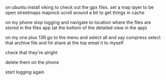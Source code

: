 on ubuntu install viking to check out the gpx files.
set a map layer to be open streetmaps mapnick
scroll around a bit to get things in cache

on my phone stop logging and navigate to location where the files are stored in the files app
(at the bottom of the detailed view in the app)

on my one plus 13R go to the menu and select all and say compress
select that archive file and hit share at the top
email it to myself

check that they're alright

delete them on the phone

start logging again